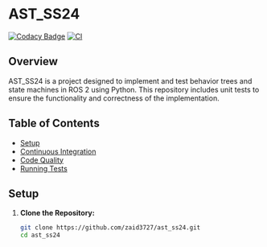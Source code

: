 # AST_SS24

[![Codacy Badge](https://app.codacy.com/project/badge/Grade/456677987e644642b1ceac03558b15ee)](https://app.codacy.com?utm_source=gh&utm_medium=referral&utm_content=&utm_campaign=Badge_grade)
[![CI](https://github.com/zaid3727/ast_ss24/actions/workflows/ci.yml/badge.svg)](https://github.com/zaid3727/ast_ss24/actions/workflows/ci.yml)

## Overview

AST_SS24 is a project designed to implement and test behavior trees and state machines in ROS 2 using Python. This repository includes unit tests to ensure the functionality and correctness of the implementation.

## Table of Contents

- [Setup](#setup)
- [Continuous Integration](#continuous-integration)
- [Code Quality](#code-quality)
- [Running Tests](#running-tests)

## Setup

1. **Clone the Repository:**

   ```sh
   git clone https://github.com/zaid3727/ast_ss24.git
   cd ast_ss24
